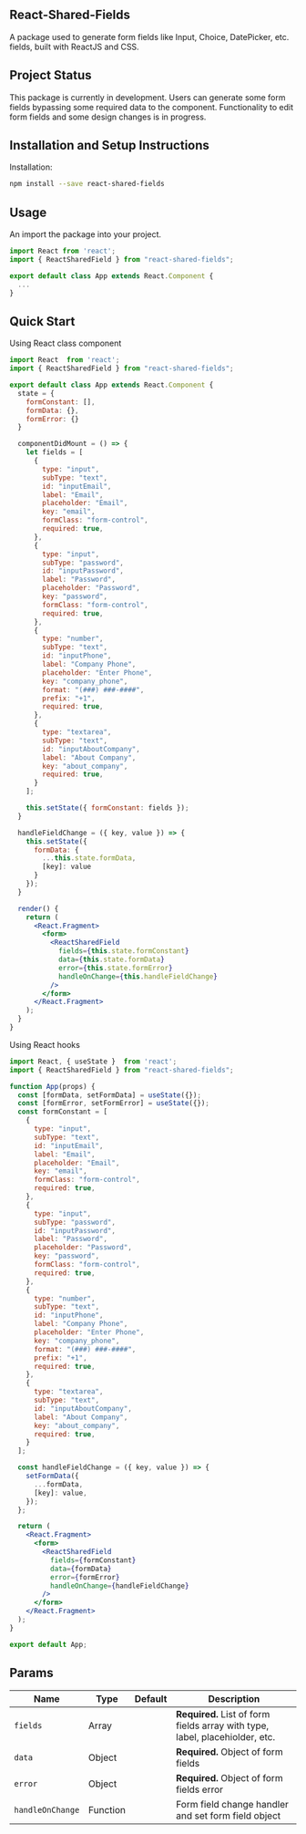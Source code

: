 ## React-Shared-Fields
A package used to generate form fields like Input, Choice, DatePicker, etc. fields, built with ReactJS and CSS.

## Project Status
This package is currently in development. Users can generate some form fields bypassing some required data to the component. Functionality to edit form fields and some design changes is in progress.

## Installation and Setup Instructions
Installation:

```sh
npm install --save react-shared-fields
```

## Usage

An import the package into your project.

```jsx
import React from 'react';
import { ReactSharedField } from "react-shared-fields";

export default class App extends React.Component {
  ...
}
```
## Quick Start
Using React class component

```jsx
import React  from 'react';
import { ReactSharedField } from "react-shared-fields";

export default class App extends React.Component {
  state = {
    formConstant: [],
    formData: {},
    formError: {}
  }

  componentDidMount = () => {
    let fields = [
      {
        type: "input",
        subType: "text",
        id: "inputEmail",
        label: "Email",
        placeholder: "Email",
        key: "email",
        formClass: "form-control",
        required: true,
      },
      {
        type: "input",
        subType: "password",
        id: "inputPassword",
        label: "Password",
        placeholder: "Password",
        key: "password",
        formClass: "form-control",
        required: true,
      },
      {
        type: "number",
        subType: "text",
        id: "inputPhone",
        label: "Company Phone",
        placeholder: "Enter Phone",
        key: "company_phone",
        format: "(###) ###-####",
        prefix: "+1",
        required: true,
      },
      {
        type: "textarea",
        subType: "text",
        id: "inputAboutCompany",
        label: "About Company",
        key: "about_company",
        required: true,
      }
    ];

    this.setState({ formConstant: fields });
  }

  handleFieldChange = ({ key, value }) => {
    this.setState({
      formData: {
        ...this.state.formData,
        [key]: value
      }
    });
  }

  render() {
    return (
      <React.Fragment>
        <form>
          <ReactSharedField
            fields={this.state.formConstant}
            data={this.state.formData}
            error={this.state.formError}
            handleOnChange={this.handleFieldChange}
          />
        </form>
      </React.Fragment>
    );
  }
}
```

Using React hooks

```jsx
import React, { useState }  from 'react';
import { ReactSharedField } from "react-shared-fields";

function App(props) {
  const [formData, setFormData] = useState({});
  const [formError, setFormError] = useState({});
  const formConstant = [
    {
      type: "input",
      subType: "text",
      id: "inputEmail",
      label: "Email",
      placeholder: "Email",
      key: "email",
      formClass: "form-control",
      required: true,
    },
    {
      type: "input",
      subType: "password",
      id: "inputPassword",
      label: "Password",
      placeholder: "Password",
      key: "password",
      formClass: "form-control",
      required: true,
    },
    {
      type: "number",
      subType: "text",
      id: "inputPhone",
      label: "Company Phone",
      placeholder: "Enter Phone",
      key: "company_phone",
      format: "(###) ###-####",
      prefix: "+1",
      required: true,
    },
    {
      type: "textarea",
      subType: "text",
      id: "inputAboutCompany",
      label: "About Company",
      key: "about_company",
      required: true,
    }
  ];

  const handleFieldChange = ({ key, value }) => {
    setFormData({
      ...formData,
      [key]: value,
    });
  };

  return (
    <React.Fragment>
      <form>
        <ReactSharedField
          fields={formConstant}
          data={formData}
          error={formError}
          handleOnChange={handleFieldChange}
        />
      </form>
    </React.Fragment>
  );
}

export default App;
```

## Params

Name | Type | Default | Description
--- | --- | --- | --- |
`fields` | Array | | **Required.** List of form fields array with type, label, placehiolder, etc.
`data` | Object | | **Required.** Object of form fields
`error` | Object | | **Required.** Object of form fields error 
`handleOnChange` | Function | | Form field change handler and set form field object